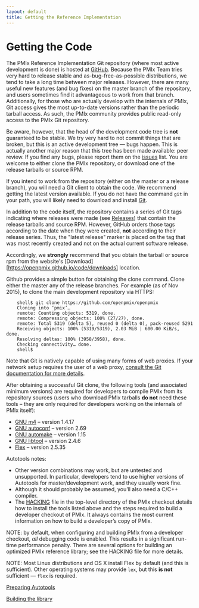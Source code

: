 ```yaml
---
layout: default
title: Getting the Reference Implementation
---
```




Getting the Code
================

The PMIx Reference Implementation Git repository (where most active
development is done) is hosted at [GitHub](https://github.com/openpmix/openpmix).
Because the PMIx Team tries very hard to release stable and
as-bug-free-as-possible distributions, we tend to take a long time between
major releases. However, there are many useful new features (and bug fixes)
on the master branch of the repository, and users sometimes find it
advantageous to work from that branch. Additionally, for those who are
actually develop with the internals of PMIx, Git access gives the most
up-to-date versions rather than the periodic tarball access. As such, the
PMIx community provides public read-only access to the PMIx Git repository.

Be aware, however, that the head of the development code tree is **not**
guaranteed to be stable. We try very hard to not commit things that are
broken, but this is an active development tree — bugs happen. This is
actually another major reason that this tree has been made available: peer
review. If you find any bugs, please report them on the
[issues](https://github.com/openpmix/openpmix/issues) list. You are welcome to
either clone the PMIx repository, or download one of the release tarballs or
source RPM.

If you intend to work from the repository (either on the master or a release
branch), you will need a Git client to obtain the code. We recommend getting
the latest version available. If you do not have the command `git` in your
path, you will likely need to download and install [Git](http://git-scm.org/).

In addition to the code itself, the repository contains a series of Git tags
indicating where releases were made (see
[Releases](https://github.com/openpmix/openpmix/releases)) that contain the release
tarballs and source RPM. However, GitHub orders those tags according to the date
when they were created, **not** according to their release series. Thus, the
"latest release" marker is placed on the tag that was most recently created and
not on the actual current software release.

Accordingly, we **strongly** recommend that you obtain the tarball or source rpm
from the website's [Download][https://openpmix.github.io/code/downloads] location.

Github provides a simple button for obtaining the clone command. Clone
either the master any of the release branches. For example (as of Nov 2015),
to clone the main development repository via HTTPS:

```shell
    shell$ git clone https://github.com/openpmix/openpmix
    Cloning into ‘pmix’…
    remote: Counting objects: 5319, done.
    remote: Compressing objects: 100% (27/27), done.
    remote: Total 5319 (delta 5), reused 0 (delta 0), pack-reused 5291
    Receiving objects: 100% (5319/5319), 2.03 MiB | 600.00 KiB/s, done.
    Resolving deltas: 100% (3958/3958), done.
    Checking connectivity… done.
    shell$
```

Note that Git is natively capable of using many forms of web proxies. If
your network setup requires the user of a web proxy, [consult the Git
documentation for more details](http://git-scm.com/).

After obtaining a successful Git clone, the following tools (and associated
minimum versions) are required for developers to compile PMIx from its
repository sources (users who download PMIx tarballs **do not** need these tools
– they are only required for developers working on the internals of PMIx
itself):
 - [GNU m4](ftp://ftp.gnu.org/gnu/m4) – version 1.4.17
 - [GNU autoconf](ftp://ftp.gnu.org/gnu/autoconf) – version 2.69
 - [GNU automake](ftp://ftp.gnu.org/gnu/automake) – version 1.15
 - [GNU libtool](ftp://ftp.gnu.org/gnu/libtool) – version 2.4.6
 - [Flex](ftp://ftp.gnu.org/non-gnu/flex) – version 2.5.35

Autotools notes:
 - Other version combinations may work, but are untested and unsupported. In
   particular, developers tend to use higher versions of Autotools for
   master/development work, and they usually work fine.
 - Although it should probably be assumed, you’ll also need a C/C++
   compiler.
 - The [HACKING](https://github.com/pmix/pmix/blob/master/HACKING) file in
   the top-level directory of the PMIx checkout details how to install the
   tools listed above and the steps required to build a developer checkout
   of PMIx. It always contains the most current information on how to build
   a developer’s copy of PMIx.

NOTE: by default, when configuring and building PMIx from a developer
checkout, *all* debugging code is enabled. This results in a significant
run-time performance penalty. There are several options for building an
optimized PMIx reference library; see the HACKING file for more details.

NOTE: Most Linux distributions and OS X install Flex by default (and this is
sufficient). Other operating systems may provide `lex`, but this **is not**
sufficient — `flex` is required.

[Preparing Autotools](/code/building-autotools)

[Building the library](/code/building-the-reference-implementation)

